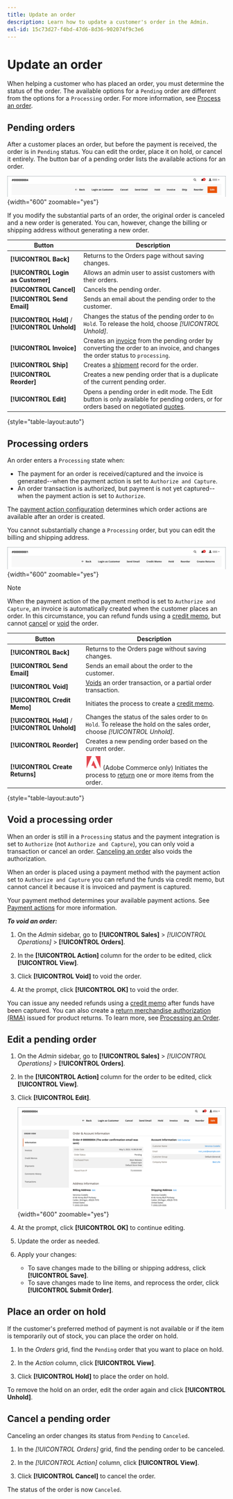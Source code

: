 ```yaml
---
title: Update an order
description: Learn how to update a customer's order in the Admin.
exl-id: 15c73d27-f4bd-47d6-8d36-902074f9c3e6
---
```

# Update an order

When helping a customer who has placed an order, you must determine the status of the order. The available options for a `Pending` order are different from the options for a `Processing` order. For more information, see [Process an order](order-processing.md).

## Pending orders

After a customer places an order, but before the payment is received, the order is in `Pending` status. You can edit the order, place it on hold, or cancel it entirely. The button bar of a pending order lists the available actions for an order.

![Pending Order Options](./assets/order-button-bar-pending.png){width="600" zoomable="yes"}

If you modify the substantial parts of an order, the original order is canceled and a new order is generated. You can, however, change the billing or shipping address without generating a new order.

|Button|Description|
|--- |--- |
|**[!UICONTROL Back]**|Returns to the Orders page without saving changes.|
|**[!UICONTROL Login as Customer]**|Allows an admin user to assist customers with their orders.|
|**[!UICONTROL Cancel]**|Cancels the pending order.|
|**[!UICONTROL Send Email]**|Sends an email about the pending order to the customer.|
|**[!UICONTROL Hold]** / **[!UICONTROL Unhold]**|Changes the status of the pending order to `On Hold`. To release the hold, choose _[!UICONTROL Unhold]_.|
|**[!UICONTROL Invoice]**|Creates an [invoice](invoices.md#create-an-invoice) from the pending order by converting the order to an invoice, and changes the order status to `processing`.|
|**[!UICONTROL Ship]**|Creates a [shipment](shipments.md#create-a-shipment) record for the order.|
|**[!UICONTROL Reorder]**|Creates a new pending order that is a duplicate of the current pending order.|
|**[!UICONTROL Edit]**|Opens a pending order in edit mode. The Edit button is only available for pending orders, or for orders based on negotiated [quotes](../b2b/quotes.md).|

{style="table-layout:auto"}

## Processing orders

An order enters a `Processing` state when:

* The payment for an order is received/captured and the invoice is generated--when the payment action is set to `Authorize and Capture`.
* An order transaction is authorized, but payment is not yet captured--when the payment action is set to `Authorize`.

The [payment action configuration](../configuration-reference/sales/payment-methods.md#payment-actions) determines which order actions are available after an order is created.

You cannot substantially change a `Processing` order, but you can edit the billing and shipping address.

![Processing Order Options](./assets/order-button-bar-processing.png){width="600" zoomable="yes"}

>[!NOTE]
>
>When the payment action of the payment method is set to `Authorize and Capture`, an invoice is automatically created when the customer places an order. In this circumstance, you can refund funds using a [credit memo](credit-memo-create.md), but cannot [cancel](#cancel-a-pending-order) or [void](#void-a-processing-order) the order.

|Button|Description|
|--- |--- |
|**[!UICONTROL Back]**|Returns to the Orders page without saving changes.|
|**[!UICONTROL Send Email]**|Sends an email about the order to the customer.|
|**[!UICONTROL Void]**|[Voids](#void-a-processing-order) an order transaction, or a partial order transaction.|
|**[!UICONTROL Credit Memo]**|Initiates the process to create a [credit memo](credit-memo-create.md).|
|**[!UICONTROL Hold]** / **[!UICONTROL Unhold]**|Changes the status of the sales order to `On Hold`. To release the hold on the sales order, choose _[!UICONTROL Unhold]_.|
|**[!UICONTROL Reorder]**|Creates a new pending order based on the current order.|
|**[!UICONTROL Create Returns]**|![Adobe Commerce](../assets/adobe-logo.svg) (Adobe Commerce only) Initiates the process to [return](returns.md) one or more items from the order.|

{style="table-layout:auto"}

## Void a processing order

When an order is still in a `Processing` status and the payment integration is set to `Authorize` (not `Authorize and Capture`), you can only void a transaction or cancel an order. [Canceling an order](#cancel-a-pending-order) also voids the authorization.

When an order is placed using a payment method with the payment action set to `Authorize and Capture` you can refund the funds via credit memo,  but cannot cancel it because it is invoiced and payment is captured.

Your payment method determines your available payment actions. See [Payment actions](../configuration-reference/sales/payment-methods.md#payment-actions) for more information.

**_To void an order:_**

1. On the _Admin_ sidebar, go to **[!UICONTROL Sales]** > _[!UICONTROL Operations]_  > **[!UICONTROL Orders]**.

1. In the **[!UICONTROL Action]** column for the order to be edited, click **[!UICONTROL View]**.

1. Click **[!UICONTROL Void]** to void the order.

1. At the prompt, click **[!UICONTROL OK]** to void the order.

You can issue any needed refunds using a [credit memo](credit-memo-create.md) after funds have been captured. You can also create a [return merchandise authorization (RMA)](returns.md) issued for product returns. To learn more, see [Processing an Order](order-processing.md).

## Edit a pending order

1. On the _Admin_ sidebar, go to **[!UICONTROL Sales]** > _[!UICONTROL Operations]_  > **[!UICONTROL Orders]**.

1. In the **[!UICONTROL Action]** column for the order to be edited, click **[!UICONTROL View]**.

1. Click **[!UICONTROL Edit]**.

    ![Edit Order](./assets/order-edit.png){width="600" zoomable="yes"}

1. At the prompt, click **[!UICONTROL OK]** to continue editing.

1. Update the order as needed.

1. Apply your changes:
   * To save changes made to the billing or shipping address, click **[!UICONTROL Save]**.
   * To save changes made to line items, and reprocess the order, click **[!UICONTROL Submit Order]**.

## Place an order on hold

If the customer's preferred method of payment is not available or if the item is temporarily out of stock, you can place the order on hold.

1. In the _Orders_ grid, find the `Pending` order that you want to place on hold.

1. In the _Action_ column, click **[!UICONTROL View]**.

1. Click **[!UICONTROL Hold]** to place the order on hold.

To remove the hold on an order, edit the order again and click **[!UICONTROL Unhold]**.

## Cancel a pending order

Canceling an order changes its status from `Pending` to `Canceled`.

1. In the _[!UICONTROL Orders]_ grid, find the pending order to be canceled.

1. In the _[!UICONTROL Action]_ column, click **[!UICONTROL View]**.

1. Click **[!UICONTROL Cancel]** to cancel the order.

The status of the order is now `Canceled`.
